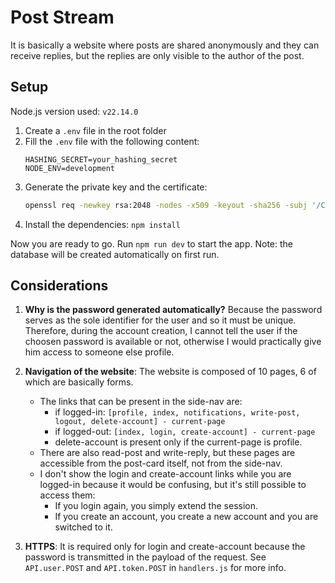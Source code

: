 # Post Stream
It is basically a website where posts are shared anonymously and they can receive replies,
but the replies are only visible to the author of the post. 

## Setup
Node.js version used: `v22.14.0`

1) Create a `.env` file in the root folder
2) Fill the `.env` file with the following content:
    ```.env
    HASHING_SECRET=your_hashing_secret
    NODE_ENV=development
    ```
3) Generate the private key and the certificate:
    ```sh
    openssl req -newkey rsa:2048 -nodes -x509 -keyout -sha256 -subj '/CN=localhost' private-key.pem -out certificate.pem
    ```
4) Install the dependencies: `npm install`

Now you are ready to go. Run `npm run dev` to start the app.
Note: the database will be created automatically on first run.

## Considerations
1) **Why is the password generated automatically?**
    Because the password serves as the sole identifier for the user and so it must be unique.
    Therefore, during the account creation, I cannot tell the user if the choosen password is available or not, otherwise I would practically give him access to someone else profile.

2) **Navigation of the website**:
    The website is composed of 10 pages, 6 of which are basically forms.
    * The links that can be present in the side-nav are: 
        * if logged-in: 
            `[profile, index, notifications, write-post, logout, delete-account] - current-page`
        * if logged-out: 
            `[index, login, create-account] - current-page`
        * delete-account is present only if the current-page is profile.
    * There are also read-post and write-reply, but these pages are accessible from the post-card itself, not from the side-nav.
    * I don't show the login and create-account links while you are logged-in because it would be confusing, but it's still possible to access them:
        * If you login again, you simply extend the session.
        * If you create an account, you create a new account and you are switched to it.

3) **HTTPS**:
It is required only for login and create-account because the password is transmitted in the payload of the request. See `API.user.POST` and `API.token.POST` in `handlers.js` for more info.
